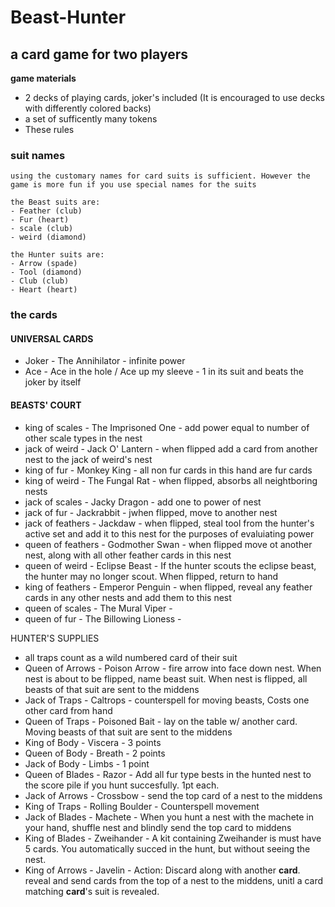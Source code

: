 # Beast-Hunter
## a card game for two players
__game materials__

- 2 decks of playing cards, joker's included (It is encouraged to use decks with differently colored backs)
- a set of sufficently many tokens
- These rules
	
### suit names
	using the customary names for card suits is sufficient. However the game is more fun if you use special names for the suits
	
	the Beast suits are: 
	- Feather (club) 
	- Fur (heart) 
	- scale (club) 
	- weird (diamond)
	
	the Hunter suits are: 
	- Arrow (spade) 
	- Tool (diamond) 
	- Club (club) 
	- Heart (heart)
### the cards
#### UNIVERSAL CARDS
- Joker - The Annihilator - infinite power
- Ace - Ace in the hole / Ace up my sleeve - 1 in its suit and beats the joker by itself

#### BEASTS' COURT
- king of scales - The Imprisoned One - add power equal to number of other scale types in the nest
- jack of weird  - Jack O' Lantern - when flipped add a card from another nest to the jack of weird's nest
- king of fur - Monkey King - all non fur cards in this hand are fur cards
- king of weird - The Fungal Rat - when flipped, absorbs all neightboring nests
- jack of scales - Jacky Dragon - add one to power of nest
- jack of fur - Jackrabbit - jwhen flipped, move to another nest
- jack of feathers - Jackdaw - when flipped, steal tool from the hunter's active set and add it to this nest for the purposes of evaluiating power
- queen of feathers - Godmother Swan - when flipped move ot another nest, along with all other feather cards in this nest
- queen of weird - Eclipse Beast - If the hunter scouts the eclipse beast, the hunter may no longer scout. When flipped, return to hand
- king of feathers - Emperor Penguin - when flipped, reveal any feather cards in any other nests and add them to this nest
- queen of scales - The Mural Viper - 
- queen of fur - The Billowing Lioness - 

HUNTER'S SUPPLIES
- all traps count as a wild numbered card of their suit
- Queen of Arrows - Poison Arrow - fire arrow into face down nest. When nest is about to be flipped, name beast suit. When nest is flipped, all beasts of that suit are sent to the middens
- Jack of Traps - Caltrops - counterspell for moving beasts, Costs one other card from hand
- Queen of Traps - Poisoned Bait - lay on the table w/ another card. Moving beasts of that suit are sent to the middens
- King of Body - Viscera - 3 points
- Queen of Body - Breath - 2 points
- Jack of Body - Limbs - 1 point
- Queen of Blades - Razor - Add all fur type bests in the hunted nest to the score pile if you hunt succesfully. 1pt each.
- Jack of Arrows - Crossbow - send the top card of a nest to the middens
- King of Traps - Rolling Boulder - Counterspell movement
- Jack of Blades - Machete - When you hunt a nest with the machete in your hand, shuffle nest and blindly send the top card to middens 
- King of Blades - Zweihander - A kit containing Zweihander is must have 5 cards. You automatically succed in the hunt, but without seeing the nest.
- King of Arrows - Javelin - Action: Discard along with another __card__. reveal and send cards from the top of a nest to the middens, unitl a card matching __card__'s suit is revealed.


